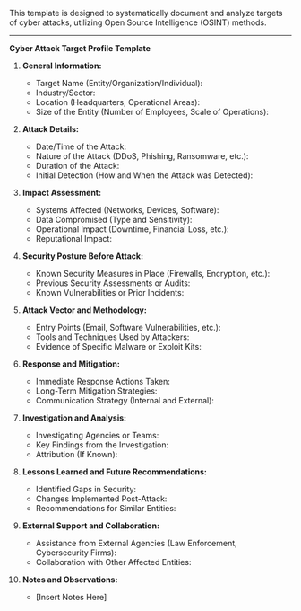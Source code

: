 This template is designed to systematically document and analyze targets of cyber attacks, utilizing Open Source Intelligence (OSINT) methods. 

---

**Cyber Attack Target Profile Template**

1. **General Information:**
   - Target Name (Entity/Organization/Individual):
   - Industry/Sector:
   - Location (Headquarters, Operational Areas):
   - Size of the Entity (Number of Employees, Scale of Operations):

2. **Attack Details:**
   - Date/Time of the Attack:
   - Nature of the Attack (DDoS, Phishing, Ransomware, etc.):
   - Duration of the Attack:
   - Initial Detection (How and When the Attack was Detected):

3. **Impact Assessment:**
   - Systems Affected (Networks, Devices, Software):
   - Data Compromised (Type and Sensitivity):
   - Operational Impact (Downtime, Financial Loss, etc.):
   - Reputational Impact:

4. **Security Posture Before Attack:**
   - Known Security Measures in Place (Firewalls, Encryption, etc.):
   - Previous Security Assessments or Audits:
   - Known Vulnerabilities or Prior Incidents:

5. **Attack Vector and Methodology:**
   - Entry Points (Email, Software Vulnerabilities, etc.):
   - Tools and Techniques Used by Attackers:
   - Evidence of Specific Malware or Exploit Kits:

6. **Response and Mitigation:**
   - Immediate Response Actions Taken:
   - Long-Term Mitigation Strategies:
   - Communication Strategy (Internal and External):

7. **Investigation and Analysis:**
   - Investigating Agencies or Teams:
   - Key Findings from the Investigation:
   - Attribution (If Known):

8. **Lessons Learned and Future Recommendations:**
   - Identified Gaps in Security:
   - Changes Implemented Post-Attack:
   - Recommendations for Similar Entities:

9. **External Support and Collaboration:**
   - Assistance from External Agencies (Law Enforcement, Cybersecurity Firms):
   - Collaboration with Other Affected Entities:

10. **Notes and Observations:**
    - [Insert Notes Here]
